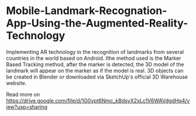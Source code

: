 # Mobile-Landmark-Recognation-App-Using-the-Augmented-Reality-Technology
Implementing AR technology in the recognition of landmarks from several countries in the world based on Android. Ithe method used is the Marker Based Tracking method, after the marker is detected, the 3D model of the landmark will appear on the marker as if the model is real. 3D objects can be created in Blender or downloaded via SketchUp's official 3D Warehouse website.

Read more on https://drive.google.com/file/d/1G0vpt6Nmc_kBdsyX2xLc1V6WAVdgdHq4/view?usp=sharing
